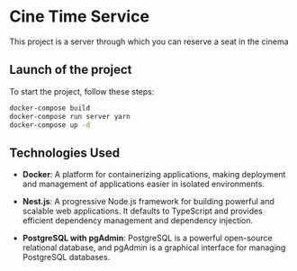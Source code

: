 # Cine Time Service

This project is a server through which you can reserve a seat in the cinema

## Launch of the project

To start the project, follow these steps:

```bash
docker-compose build
docker-compose run server yarn
docker-compose up -d
```

## Technologies Used

- **Docker**: A platform for containerizing applications, making deployment and management of applications easier in isolated environments.

- **Nest.js**: A progressive Node.js framework for building powerful and scalable web applications. It defaults to TypeScript and provides efficient dependency management and dependency injection.

- **PostgreSQL with pgAdmin**: PostgreSQL is a powerful open-source relational database, and pgAdmin is a graphical interface for managing PostgreSQL databases.
